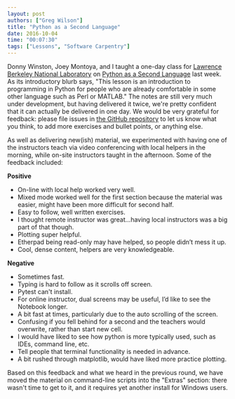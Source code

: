 ```yaml
---
layout: post
authors: ["Greg Wilson"]
title: "Python as a Second Language"
date: 2016-10-04
time: "00:07:30"
tags: ["Lessons", "Software Carpentry"]
---
```


Donny Winston, Joey Montoya, and I taught a one-day class for [Lawrence Berkeley National Laboratory](http://lbl.gov)
on [Python as a Second Language](http://swcarpentry.github.io/python-second-language/) last week.
As its introductory blurb says,
"This lesson is an introduction to programming in Python
for people who are already comfortable in some other language such as Perl or MATLAB."
The notes are still very much under development,
but having delivered it twice,
we're pretty confident that it can actually be delivered in one day.
We would be very grateful for feedback:
please file issues in [the GitHub repository](https://github.com/swcarpentry/python-second-language/)
to let us know what you think,
to add more exercises and bullet points,
or anything else.

As well as delivering new(ish) material,
we experimented with having one of the instructors teach via video conferencing with local helpers in the morning,
while on-site instructors taught in the afternoon.
Some of the feedback included:

**Positive**

*   On-line with local help worked very well.
*   Mixed mode worked well for the first section because the material was easier, might have been more difficult for second half.
*   Easy to follow, well written exercises.
*   I thought remote instructor was great...having local instructors was a big part of that though.
*   Plotting super helpful.
*   Etherpad being read-only may have helped, so people didn’t mess it up.
*   Cool, dense content, helpers are very knowledgeable.

**Negative**

*   Sometimes fast.
*   Typing is hard to follow as it scrolls off screen.
*   Pytest can't install.
*   For online instructor, dual screens may be useful, I’d like to see the Notebook longer.
*   A bit fast at times, particularly due to the auto scrolling of the screen.
*   Confusing if you fell behind for a second and the teachers would overwrite, rather than start new cell.
*   I would have liked to see how python is more typically used, such as IDEs, command line, etc.
*   Tell people that terminal functionality is needed in advance.
*   A bit rushed through matplotlib, would have liked more practice plotting.

Based on this feedback and what we heard in the previous round,
we have moved the material on command-line scripts into the "Extras" section:
there wasn't time to get to it,
and it requires yet another install for Windows users.
